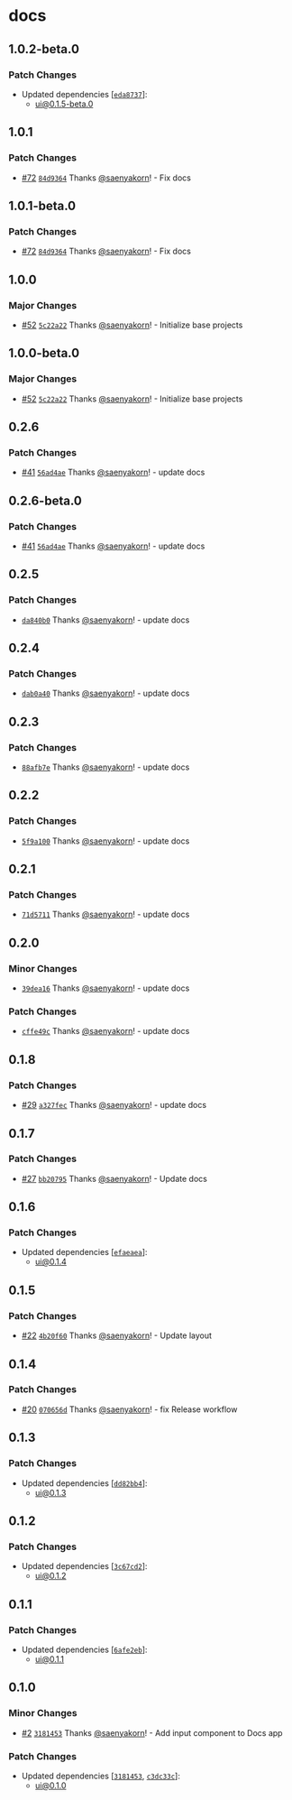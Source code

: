 # docs

## 1.0.2-beta.0

### Patch Changes

- Updated dependencies [[`eda8737`](https://github.com/saenyakorn/monorepo-versioning-gitops/commit/eda8737d6109daafc5cf0b1f561bdd6104ebddd5)]:
  - ui@0.1.5-beta.0

## 1.0.1

### Patch Changes

- [#72](https://github.com/saenyakorn/monorepo-versioning-gitops/pull/72) [`84d9364`](https://github.com/saenyakorn/monorepo-versioning-gitops/commit/84d9364ef2b27250dbcdacc4f5d33feccfc2025f) Thanks [@saenyakorn](https://github.com/saenyakorn)! - Fix docs

## 1.0.1-beta.0

### Patch Changes

- [#72](https://github.com/saenyakorn/monorepo-versioning-gitops/pull/72) [`84d9364`](https://github.com/saenyakorn/monorepo-versioning-gitops/commit/84d9364ef2b27250dbcdacc4f5d33feccfc2025f) Thanks [@saenyakorn](https://github.com/saenyakorn)! - Fix docs

## 1.0.0

### Major Changes

- [#52](https://github.com/saenyakorn/monorepo-versioning-gitops/pull/52) [`5c22a22`](https://github.com/saenyakorn/monorepo-versioning-gitops/commit/5c22a22237b4d7465a98b4d53d618d28b9d6e7e9) Thanks [@saenyakorn](https://github.com/saenyakorn)! - Initialize base projects

## 1.0.0-beta.0

### Major Changes

- [#52](https://github.com/saenyakorn/monorepo-versioning-gitops/pull/52) [`5c22a22`](https://github.com/saenyakorn/monorepo-versioning-gitops/commit/5c22a22237b4d7465a98b4d53d618d28b9d6e7e9) Thanks [@saenyakorn](https://github.com/saenyakorn)! - Initialize base projects

## 0.2.6

### Patch Changes

- [#41](https://github.com/saenyakorn/turborepo-versioning-demo/pull/41) [`56ad4ae`](https://github.com/saenyakorn/turborepo-versioning-demo/commit/56ad4aed733ab9fdc3cc9085f6f9b3c78e0aba8e) Thanks [@saenyakorn](https://github.com/saenyakorn)! - update docs

## 0.2.6-beta.0

### Patch Changes

- [#41](https://github.com/saenyakorn/turborepo-versioning-demo/pull/41) [`56ad4ae`](https://github.com/saenyakorn/turborepo-versioning-demo/commit/56ad4aed733ab9fdc3cc9085f6f9b3c78e0aba8e) Thanks [@saenyakorn](https://github.com/saenyakorn)! - update docs

## 0.2.5

### Patch Changes

- [`da840b0`](https://github.com/saenyakorn/turborepo-versioning-demo/commit/da840b01cf1f7ae2a8dc40bbc05d4062aa89a3e0) Thanks [@saenyakorn](https://github.com/saenyakorn)! - update docs

## 0.2.4

### Patch Changes

- [`dab0a40`](https://github.com/saenyakorn/turborepo-versioning-demo/commit/dab0a407d4b008991ee96a372bd974a4a990fcda) Thanks [@saenyakorn](https://github.com/saenyakorn)! - update docs

## 0.2.3

### Patch Changes

- [`88afb7e`](https://github.com/saenyakorn/turborepo-versioning-demo/commit/88afb7ecf1dfbb731d72c24683461bbb5dbd3218) Thanks [@saenyakorn](https://github.com/saenyakorn)! - update docs

## 0.2.2

### Patch Changes

- [`5f9a100`](https://github.com/saenyakorn/turborepo-versioning-demo/commit/5f9a10021607e23a2f57571fb0d9ea8556cdf43e) Thanks [@saenyakorn](https://github.com/saenyakorn)! - update docs

## 0.2.1

### Patch Changes

- [`71d5711`](https://github.com/saenyakorn/turborepo-versioning-demo/commit/71d57117fedfbe0a856c911342312c52b4372d6b) Thanks [@saenyakorn](https://github.com/saenyakorn)! - update docs

## 0.2.0

### Minor Changes

- [`39dea16`](https://github.com/saenyakorn/turborepo-versioning-demo/commit/39dea164b03f1a660a429afa358763b685770360) Thanks [@saenyakorn](https://github.com/saenyakorn)! - update docs

### Patch Changes

- [`cffe49c`](https://github.com/saenyakorn/turborepo-versioning-demo/commit/cffe49c82e93003d04e3e9b3acbe81c3edc54ee0) Thanks [@saenyakorn](https://github.com/saenyakorn)! - update docs

## 0.1.8

### Patch Changes

- [#29](https://github.com/saenyakorn/turborepo-versioning-demo/pull/29) [`a327fec`](https://github.com/saenyakorn/turborepo-versioning-demo/commit/a327feca4620b980769341e64f76ee597f122a91) Thanks [@saenyakorn](https://github.com/saenyakorn)! - update docs

## 0.1.7

### Patch Changes

- [#27](https://github.com/saenyakorn/turborepo-versioning-demo/pull/27) [`bb20795`](https://github.com/saenyakorn/turborepo-versioning-demo/commit/bb2079529f462e969f2460f4f50d1322d83445d4) Thanks [@saenyakorn](https://github.com/saenyakorn)! - Update docs

## 0.1.6

### Patch Changes

- Updated dependencies [[`efaeaea`](https://github.com/saenyakorn/turborepo-versioning-demo/commit/efaeaeabdab2d166fa7169d905b95fc5c40030a8)]:
  - ui@0.1.4

## 0.1.5

### Patch Changes

- [#22](https://github.com/saenyakorn/turborepo-versioning-demo/pull/22) [`4b20f60`](https://github.com/saenyakorn/turborepo-versioning-demo/commit/4b20f6026f2cfb28c68573bd578b270762c1bcef) Thanks [@saenyakorn](https://github.com/saenyakorn)! - Update layout

## 0.1.4

### Patch Changes

- [#20](https://github.com/saenyakorn/turborepo-versioning-demo/pull/20) [`070656d`](https://github.com/saenyakorn/turborepo-versioning-demo/commit/070656dfed2d83dceeb453a24ad3425e9d090b40) Thanks [@saenyakorn](https://github.com/saenyakorn)! - fix Release workflow

## 0.1.3

### Patch Changes

- Updated dependencies [[`dd82bb4`](https://github.com/saenyakorn/turborepo-versioning-demo/commit/dd82bb4ca0ac3d4f17bc1eff711c371bb7c15050)]:
  - ui@0.1.3

## 0.1.2

### Patch Changes

- Updated dependencies [[`3c67cd2`](https://github.com/saenyakorn/turborepo-versioning-demo/commit/3c67cd20735339cd6fe511c2a690d8c41cbb6242)]:
  - ui@0.1.2

## 0.1.1

### Patch Changes

- Updated dependencies [[`6afe2eb`](https://github.com/saenyakorn/turborepo-versioning-demo/commit/6afe2eb2ab556165119b62f89517943815389d10)]:
  - ui@0.1.1

## 0.1.0

### Minor Changes

- [#2](https://github.com/saenyakorn/turborepo-versioning-demo/pull/2) [`3181453`](https://github.com/saenyakorn/turborepo-versioning-demo/commit/318145367e66e609c4271e444eeb99426e5bdc5e) Thanks [@saenyakorn](https://github.com/saenyakorn)! - Add input component to Docs app

### Patch Changes

- Updated dependencies [[`3181453`](https://github.com/saenyakorn/turborepo-versioning-demo/commit/318145367e66e609c4271e444eeb99426e5bdc5e), [`c3dc33c`](https://github.com/saenyakorn/turborepo-versioning-demo/commit/c3dc33c0fee8e8b13cdd652674c9485eecae0481)]:
  - ui@0.1.0
